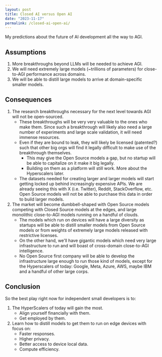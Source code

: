 ```yaml
---
layout: post
title: Closed AI versus Open AI
date: "2023-11-17"
permalink: /closed-ai-open-ai/
---
```


My predictions about the future of AI development all the way to AGI.

## Assumptions

1.  More breakthroughs beyond LLMs will be needed to achieve AGI.
2.  We will need extremely large models (~trillions of parameters) for close-to-AGI performance across domains.
3.  We will be able to distill large models to arrive at domain-specific smaller models.

## Consequences

1.  The research breakthroughs necessary for the next level towards AGI will not be open-sourced.
    - These breakthroughs will be very very valuable to the ones who make them. Since such a breakthrough will likely also need a large number of experiments and large scale validation, it will need immense resources.
    - Even if they are bound to leak, they will likely be licensed (patented?) such that other big orgs will find it legally difficult to make use of the breakthrough themselves.
       * This may give the Open Source models a gap, but no startup will be able to capitalize on it make it big legally.
       * Building on them as a platform will still work. More about the Hyperscalers later.
    - The datasets needed for creating larger and larger models will start getting locked up behind increasingly expensive APIs. We are already seeing this with X (i.e. Twitter), Reddit, StackOverflow, etc. Open Source models will not be able to purchase this data in order to build larger models.
2.  The market will become dumbbell-shaped with Open Source models competing with Closed Source models at the edges, and large monolithic close-to-AGI models running on a handful of clouds.
    - The models which run on devices will have a large diversity as startups will be able to distill smaller models from Open Source models or from weights of extremely large models released with restrictive licenses.
    - On the other hand, we'll have gigantic models which need very large infrastructure to run and will boast of cross-domain close-to-AGI intelligence.
    - No Open Source first company will be able to develop the infrastructure large enough to run those kind of models, except for the Hyperscalers of today: Google, Meta, Azure, AWS, maybe IBM and a handful of other large corps.

## Conclusion

So the best play right now for independent small developers is to:

1.  The HyperScalers of today will gain the most.
    - Align yourself financially with them.
    - Get employed by them.
2.  Learn how to distill models to get them to run on edge devices with focus on:
    - Faster responses.
    - Higher privacy.
    - Better access to device local data.
    - Compute efficiency.
